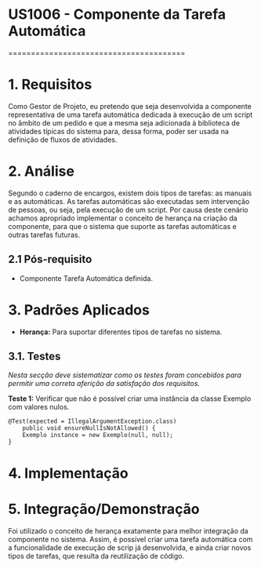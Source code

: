 # US1006 - Componente da Tarefa Automática
=======================================


# 1. Requisitos

Como Gestor de Projeto, eu pretendo que seja desenvolvida a componente representativa de uma tarefa 
automática dedicada à execução de um script no âmbito de um pedido e que a mesma seja adicionada à 
biblioteca de atividades típicas do sistema para, dessa forma, poder ser usada na definição de fluxos 
de atividades.

# 2. Análise

Segundo o caderno de encargos, existem dois tipos de tarefas: as manuais e as automáticas. As tarefas 
automáticas são executadas sem intervenção de pessoas, ou seja, pela execução de um script. Por causa 
deste cenário achamos apropriado implementar o conceito de herança na criação da componente, para que o 
sistema que suporte as tarefas automáticas e outras tarefas futuras.

## 2.1 Pós-requisito

* Componente Tarefa Automática definida.

# 3. Padrões Aplicados

* **Herança:** Para suportar diferentes tipos de tarefas no sistema.

## 3.1. Testes 

*Nesta secção deve sistematizar como os testes foram concebidos para permitir uma correta aferição da 
satisfação dos requisitos.*

**Teste 1:** Verificar que não é possível criar uma instância da classe Exemplo com valores nulos.

	@Test(expected = IllegalArgumentException.class)
		public void ensureNullIsNotAllowed() {
		Exemplo instance = new Exemplo(null, null);
	}

# 4. Implementação



# 5. Integração/Demonstração

Foi utilizado o conceito de herança exatamente para melhor integração da componente no sistema. 
Assim, é possível criar uma tarefa automática com a funcionalidade de execução de scrip já desenvolvida,
e ainda criar novos tipos de tarefas, que resulta da reutilização de código.


